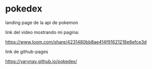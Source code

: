 # pokedex
landing page de la api de pokemon


link del video mostrando mi pagina:

https://www.loom.com/share/4231480bb8ae414f91621218e6efce3d



link de github-pages

https://yarynav.github.io/pokedex/

